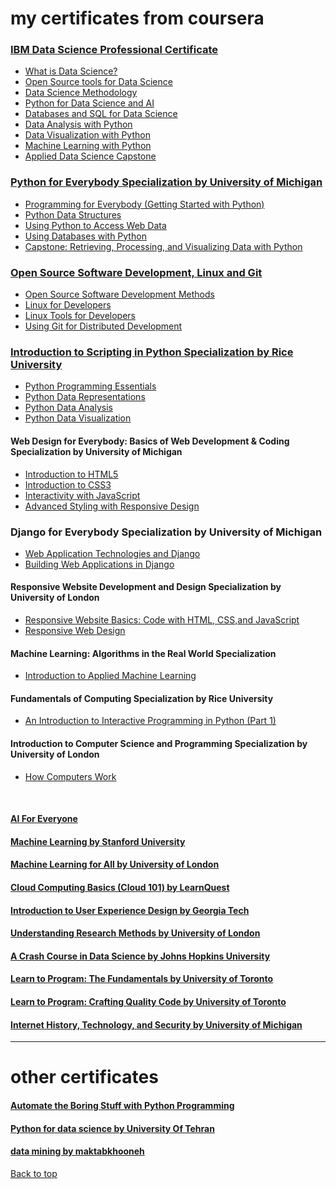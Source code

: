 <a name="top"></a>
# my certificates from coursera 
### [IBM Data Science Professional Certificate](https://www.coursera.org/account/accomplishments/specialization/JV3MBSQTA9T7?utm_source=link&utm_campaign=copybutton_certificate) 
 * [What is Data Science?](https://www.coursera.org/account/accomplishments/verify/TWQUWWAJC9C6?utm_source=link&utm_campaign=copybutton_certificate)
* [Open Source tools for Data Science](https://www.coursera.org/account/accomplishments/verify/ZZ3WPYAMAK6U?utm_source=link&utm_campaign=copybutton_certificate)
* [Data Science Methodology](https://www.coursera.org/account/accomplishments/verify/KGUJWKZ9FPKY?utm_source=link&utm_campaign=copybutton_certificate)
* [Python for Data Science and AI](https://www.coursera.org/account/accomplishments/verify/APQ9DUJZPXDY?utm_source=link&utm_campaign=copybutton_certificate)
* [Databases and SQL for Data Science](https://www.coursera.org/account/accomplishments/verify/TYJBUKNMRGFF?utm_source=link&utm_campaign=copybutton_certificate)
* [Data Analysis with Python](https://www.coursera.org/account/accomplishments/verify/JUDWJPGGKU2Z?utm_source=link&utm_campaign=copybutton_certificate)
* [Data Visualization with Python](https://www.coursera.org/account/accomplishments/verify/X5BFNMFQHD52?utm_source=link&utm_campaign=copybutton_certificate)
* [Machine Learning with Python](https://www.coursera.org/account/accomplishments/verify/2B6ZEPCS243C?utm_source=link&utm_campaign=copybutton_certificate)
* [Applied Data Science Capstone](https://www.coursera.org/account/accomplishments/verify/RAKMVBWH9QWG?utm_source=link&utm_campaign=copybutton_certificate)

### [Python for Everybody Specialization by University of Michigan](https://coursera.org/share/bf2f6deaeca733549c432e91657c9bd7) 
   * [Programming for Everybody (Getting Started with Python)](https://coursera.org/share/edac0ab2f4faa6b043e47a3c644cbeeb)
   * [Python Data Structures](https://coursera.org/share/e418b11d860c0f9fd6e73ca2132270d8)
   * [Using Python to Access Web Data](https://coursera.org/share/d9812a73e017bbc832f43925f2a7b91d)
   * [Using Databases with Python](https://coursera.org/share/1874129c26818646f2175d6991569e85)
   * [Capstone: Retrieving, Processing, and Visualizing Data with Python](https://coursera.org/share/bf2f6deaeca733549c432e91657c9bd7)

### [Open Source Software Development, Linux and Git](https://coursera.org/share/37efa2ad69a6e1201b86c9271a558bf1)
   * [Open Source Software Development Methods](https://coursera.org/share/5538cfe2e176c38567a1d428a37efcbe)
   * [Linux for Developers](https://coursera.org/share/30e9d543b057514b27ccdbe1af4ceee3)
   * [Linux Tools for Developers](https://coursera.org/share/30e9d543b057514b27ccdbe1af4ceee3)
   * [Using Git for Distributed Development](https://coursera.org/share/21b925ba61fb958d13a08ae06beae83f)

### [Introduction to Scripting in Python Specialization by Rice University](https://coursera.org/share/1c19d8a16e6c51328ddc72a3cd0a3e7e)
  * [Python Programming Essentials](https://coursera.org/share/cdb96d674f325f925ab85da621281faa)
  * [Python Data Representations](https://coursera.org/share/e794beb4bf2e00b19cf2ce063393fad2)
  * [Python Data Analysis](https://coursera.org/share/0117e431d9b0f91fbcd1f637c6f8c4e4)
  * [Python Data Visualization](https://coursera.org/share/b2e4fa9292545499a47902e3089e63cf)

#### Web Design for Everybody: Basics of Web Development & Coding Specialization by University of Michigan 
  * [Introduction to HTML5](https://coursera.org/share/b319b3855e8d4d11f72a6e6eab146013)
  * [Introduction to CSS3](https://coursera.org/share/3bdd0fcfbd5ea2f8cc210ab73b011bea)
  * [Interactivity with JavaScript](https://coursera.org/share/aef0427f7d6b286e36687e1ebf030428)
  * [Advanced Styling with Responsive Design](https://www.coursera.org/account/accomplishments/records/PWFNDXPCVC5K?utm_source=link&utm_medium=certificate&utm_content=cert_image&utm_campaign=sharing_cta&utm_product=course)

### Django for Everybody Specialization by University of Michigan
  * [Web Application Technologies and Django](https://coursera.org/share/7d65347a68f1a6cec69da9350ac699fd)
  * [Building Web Applications in Django](https://coursera.org/share/2174cc66ae861c5486a40c72778a8e94)

#### Responsive Website Development and Design Specialization by University of London
  * [Responsive Website Basics: Code with HTML, CSS,and JavaScript](https://www.coursera.org/account/accomplishments/records/TU45U2AHYL79?utm_source=link&utm_medium=certificate&utm_content=cert_image&utm_campaign=sharing_cta&utm_product=course)
  * [Responsive Web Design](https://coursera.org/share/5897b6858ad5842d5afe6dbdf151d076)
  
#### Machine Learning: Algorithms in the Real World Specialization
  * [Introduction to Applied Machine Learning](https://coursera.org/share/2070c6bfa1b5f17540d2b9690c5d24dc)

#### Fundamentals of Computing Specialization by Rice University
  * [An Introduction to Interactive Programming in Python (Part 1)](https://coursera.org/share/d20430717a7b300d8106bbcf6ab9ce0d)
  
#### Introduction to Computer Science and Programming Specialization by University of London 
  * [How Computers Work](https://coursera.org/share/3f312cae2cd5834785da39970306c27b)

<br>

#### [AI For Everyone](https://coursera.org/share/bfe9a480ad4ae247d862c5b2917ed249)
#### [Machine Learning by  Stanford University](https://coursera.org/share/cc1582596358716712c2662ebd1d0c26)
#### [Machine Learning for All  by University of London](https://coursera.org/share/cb66c70ff8d67149035d80582e3403ad)
#### [Cloud Computing Basics (Cloud 101) by LearnQuest](https://coursera.org/share/2692f2f7bd622fb41fa82ccc01679533)
#### [Introduction to User Experience Design by Georgia Tech](https://coursera.org/share/ee3a21506bea1b6c454123cc2f82446a)
#### [Understanding Research Methods by University of London](https://coursera.org/share/020c37a04252cbceeb0b857a0d1023f6)
#### [A Crash Course in Data Science by Johns Hopkins University](https://coursera.org/share/6acc95dc976b742167b537db258f4615)
#### [Learn to Program: The Fundamentals by University of Toronto](https://coursera.org/share/16b27e983f19e7585c3e06dad924bde9)
#### [Learn to Program: Crafting Quality Code by University of Toronto](https://coursera.org/share/ad2113c5274f6eb0996e6d6710d46a32)
#### [Internet History, Technology, and Security by University of Michigan](https://coursera.org/share/756b86146fbdfd93f43bd16f243acf6b)
<hr>

# other certificates 

#### [Automate the Boring Stuff with Python Programming](https://github.com/arminazimi/mycertificates/blob/master/Automate%20the%20Boring%20Stuff%20with%20Python%20Programming.pdf)

#### [Python for data science by University Of Tehran](https://github.com/arminazimi/my-certificates/blob/master/Python%20for%20data%20science.pdf) 

#### [data mining by maktabkhooneh](https://github.com/arminazimi/my-certificates/blob/master/data%20mining.pdf)

<a href="#top">Back to top</a>
